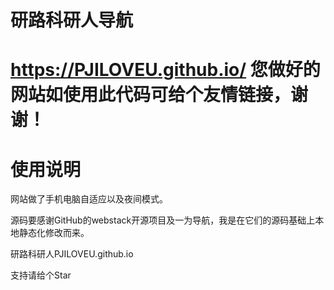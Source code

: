# 研路科研人导航
# https://PJILOVEU.github.io/  您做好的网站如使用此代码可给个友情链接，谢谢！

# 使用说明

网站做了手机电脑自适应以及夜间模式。

源码要感谢GitHub的webstack开源项目及一为导航，我是在它们的源码基础上本地静态化修改而来。


研路科研人PJILOVEU.github.io

支持请给个Star
